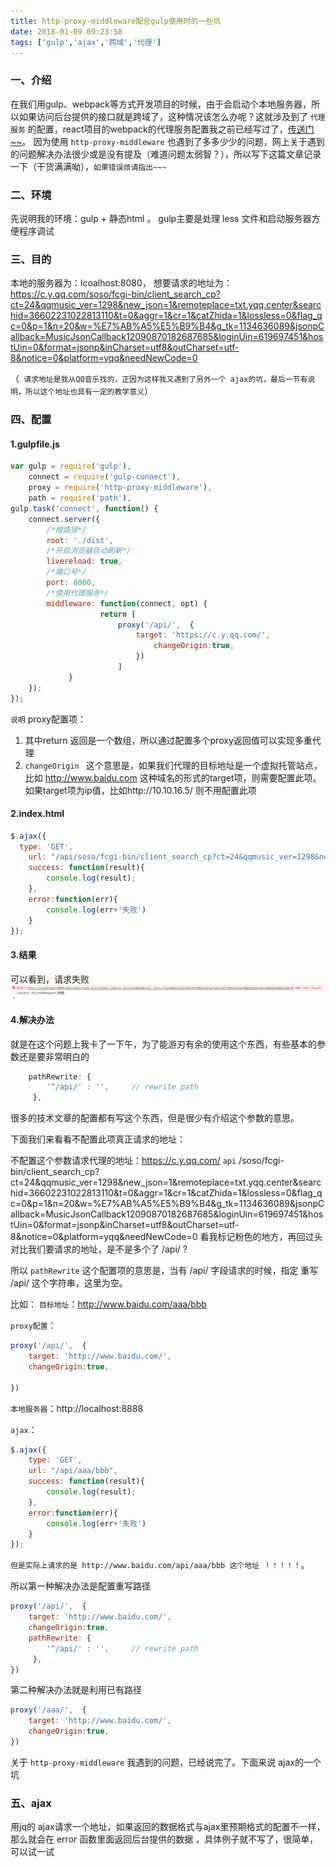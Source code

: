 ```yaml
---
title: http-proxy-middleware配合gulp使用时的一些坑
date: 2018-01-09 09:23:58
tags: ['gulp','ajax','跨域','代理']
---
```

### 一、介绍
在我们用gulp、webpack等方式开发项目的时候，由于会启动个本地服务器，所以如果访问后台提供的接口就是跨域了，这种情况该怎么办呢？这就涉及到了 `代理服务` 的配置，react项目的webpack的代理服务配置我之前已经写过了，[传送门~~](https://ymbo.github.io/2017/09/27/react%E4%B8%AD%E8%B7%A8%E5%9F%9F%E8%AF%B7%E6%B1%82%E6%95%B0%E6%8D%AE/)。
因为使用 `http-proxy-middleware` 也遇到了多多少少的问题，网上关于遇到的问题解决办法很少或是没有提及（难道问题太弱智？），所以写下这篇文章记录一下（干货满满呦），`如果错误烦请指出~~~ `

### 二、环境
先说明我的环境：gulp + 静态html 。
gulp主要是处理 less 文件和启动服务器方便程序调试

### 三、目的
本地的服务器为：lcoalhost:8080，
想要请求的地址为：https://c.y.qq.com/soso/fcgi-bin/client_search_cp?ct=24&qqmusic_ver=1298&new_json=1&remoteplace=txt.yqq.center&searchid=36602231022813110&t=0&aggr=1&cr=1&catZhida=1&lossless=0&flag_qc=0&p=1&n=20&w=%E7%AB%A5%E5%B9%B4&g_tk=1134636089&jsonpCallback=MusicJsonCallback12090870182687685&loginUin=619697451&hostUin=0&format=jsonp&inCharset=utf8&outCharset=utf-8&notice=0&platform=yqq&needNewCode=0

（`  请求地址是我从QQ音乐找的，正因为这样我又遇到了另外一个 ajax的坑，最后一节有说明，所以这个地址也具有一定的教学意义 `）

### 四、配置
#### 1.gulpfile.js

``` javascript
var gulp = require('gulp'),
	connect = require('gulp-connect'),
	proxy = require('http-proxy-middleware'),
	path = require('path'),
gulp.task('connect', function() {
	connect.server({
		/*根路径*/
		root: './dist',
		/*开启浏览器自动刷新*/
		livereload: true,
		/*端口号*/
		port: 8080,
		/*使用代理服务*/
		middleware: function(connect, opt) {
         			return [
	               		proxy('/api/',  {
	              			target: 'https://c.y.qq.com/',
	                  			changeOrigin:true,
	                		})
            			]
       		 }
	});
});
```
` 说明 `  proxy配置项：
1. 其中return 返回是一个数组，所以通过配置多个proxy返回值可以实现多重代理
2. `changeOrigin ` 这个意思是，如果我们代理的目标地址是一个虚拟托管站点，比如 http://www.baidu.com 这种域名的形式的target项，则需要配置此项。如果target项为ip值，比如http://10.10.16.5/ 则不用配置此项

#### 2.index.html

``` javascript
$.ajax({
  type: 'GET',
	url: "/api/soso/fcgi-bin/client_search_cp?ct=24&qqmusic_ver=1298&new_json=1&remoteplace=txt.yqq.center&searchid=36602231022813110&t=0&aggr=1&cr=1&catZhida=1&lossless=0&flag_qc=0&p=1&n=20&w=%E7%AB%A5%E5%B9%B4&g_tk=1134636089&jsonpCallback=MusicJsonCallback12090870182687685&loginUin=619697451&hostUin=0&format=jsonp&inCharset=utf8&outCharset=utf-8&notice=0&platform=yqq&needNewCode=0",
	success: function(result){
		console.log(result);
	},
	error:function(err){
		console.log(err+'失败')
	}
});
```


#### 3.结果
可以看到，请求失败
![/(ㄒoㄒ)/~~](/images/http-proxy-middleware配合gulp使用时的一些坑/1.png)

#### 4.解决办法
就是在这个问题上我卡了一下午，为了能游刃有余的使用这个东西，有些基本的参数还是要非常明白的
``` javascript
	pathRewrite: {
   	 	'^/api/' : '',     // rewrite path 
	 },
```

很多的技术文章的配置都有写这个东西，但是很少有介绍这个参数的意思。

下面我们来看看不配置此项真正请求的地址：

不配置这个参数请求代理的地址：https://c.y.qq.com/ `api` /soso/fcgi-bin/client_search_cp?ct=24&qqmusic_ver=1298&new_json=1&remoteplace=txt.yqq.center&searchid=36602231022813110&t=0&aggr=1&cr=1&catZhida=1&lossless=0&flag_qc=0&p=1&n=20&w=%E7%AB%A5%E5%B9%B4&g_tk=1134636089&jsonpCallback=MusicJsonCallback12090870182687685&loginUin=619697451&hostUin=0&format=jsonp&inCharset=utf8&outCharset=utf-8&notice=0&platform=yqq&needNewCode=0 
看我标记粉色的地方，再回过头对比我们要请求的地址，是不是多个了  /api/ ?

所以  `pathRewrite` 这个配置项的意思是，当有 /api/ 字段请求的时候，指定 重写 /api/ 这个字符串，这里为空。

比如：
`目标地址`：http://www.baidu.com/aaa/bbb

`proxy配置`：
``` javascript
proxy('/api/',  {
	target: 'http://www.baidu.com/',
	changeOrigin:true,
	
})
```

`本地服务器`：http://localhost:8888

`ajax`：
``` javascript
$.ajax({
	type: 'GET',
	url: "/api/aaa/bbb",
	success: function(result){
		console.log(result);
	},
	error:function(err){
		console.log(err+'失败')
	}
});
```

`但是实际上请求的是 http://www.baidu.com/api/aaa/bbb 这个地址 ！！！！！`。

所以第一种解决办法是配置重写路径
``` javascript
proxy('/api/',  {
	target: 'http://www.baidu.com/',
	changeOrigin:true,
	pathRewrite: {
   	 	'^/api/' : '',     // rewrite path 
	 },
})
```
第二种解决办法就是利用已有路径

``` javascript
proxy('/aaa/',  {
	target: 'http://www.baidu.com/',
	changeOrigin:true,
})
```

关于 `http-proxy-middleware` 我遇到的问题，已经说完了。下面来说 ajax的一个坑

### 五、ajax

用jq的 ajax请求一个地址，如果返回的数据格式与ajax里预期格式的配置不一样，那么就会在 error 函数里面返回后台提供的数据 ，具体例子就不写了，很简单，可以试一试
